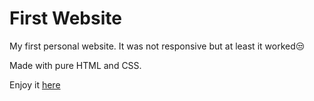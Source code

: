 # First Website



My first personal website.
It was not responsive but at least it worked😒

Made with pure HTML and CSS.

Enjoy it [here](https://edwinnduti.github.io/first-site)
